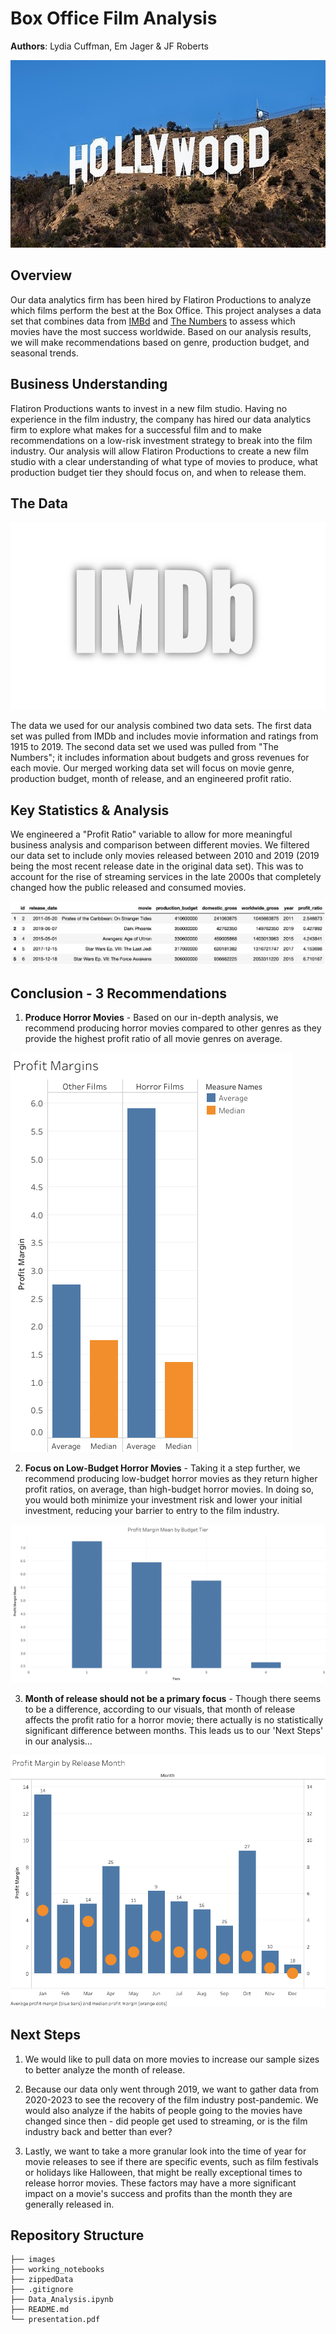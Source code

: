 # Box Office Film Analysis

**Authors**: Lydia Cuffman, Em Jager & JF Roberts

<p align="center">
  <img width="800" height="300" src="images/Holywood.jpeg">
</p>

## Overview

Our data analytics firm has been hired by Flatiron Productions to analyze which films perform the best at the Box Office. This project analyses a data set that combines data from [IMBd](https://www.imdb.com/)
 and [The Numbers](https://www.the-numbers.com/movie/) to assess which movies have the most success worldwide. Based on our analysis results, we will make recommendations based on genre, production budget, and seasonal trends.

## Business Understanding

Flatiron Productions wants to invest in a new film studio. Having no experience in the film industry, the company has hired our data analytics firm to explore what makes for a successful film and to make recommendations on a low-risk investment strategy to break into the film industry. Our analysis will allow Flatiron Productions to create a new film studio with a clear understanding of what type of movies to produce, what production budget tier they should focus on, and when to release them.

## The Data 

<p align="center">
  <img width="800" height="300" src="images/d90etr2uv2t9idnbcshcl9eh3p-e60d36ec5ba6ce6543b246ef0041c504.png">
</p>

The data we used for our analysis combined two data sets. The first data set was pulled from IMDb and includes movie information and ratings from 1915 to 2019. The second data set we used was pulled from "The Numbers"; it includes information about budgets and gross revenues for each movie. Our merged working data set will focus on movie genre, production budget, month of release, and an engineered profit ratio.

## Key Statistics & Analysis

We engineered a "Profit Ratio" variable to allow for more meaningful business analysis and comparison between different movies. We filtered our data set to include only movies released between 2010 and 2019 (2019 being the most recent release date in the original data set). This was to account for the rise of streaming services in the late 2000s that completely changed how the public released and consumed movies.


![img](images/pr_table.png)

## Conclusion - 3 Recommendations 

1. **Produce Horror Movies** - Based on our in-depth analysis, we recommend producing horror movies compared to other genres as they provide the highest profit ratio of all movie genres on average.


![img](images/bar_chart3.png)

2. **Focus on Low-Budget Horror Movies** - Taking it a step further, we recommend producing low-budget horror movies as they return higher profit ratios, on average, than high-budget horror movies. In doing so, you would both minimize your investment risk and lower your initial investment, reducing your barrier to entry to the film industry.


![img](images/bar_chart1.png)

3. **Month of release should not be a primary focus** - Though there seems to be a difference, according to our visuals, that month of release affects the profit ratio for a horror movie; there actually is no statistically significant difference between months. This leads us to our 'Next Steps' in our analysis...

![img](images/bar_chart2.png)

## Next Steps

1. We would like to pull data on more movies to increase our sample sizes to better analyze the month of release. 

2. Because our data only went through 2019, we want to gather data from 2020-2023 to see the recovery of the film industry post-pandemic. We would also analyze if the habits of people going to the movies have changed since then - did people get used to streaming, or is the film industry back and better than ever?

3. Lastly, we want to take a more granular look into the time of year for movie releases to see if there are specific events, such as film festivals or holidays like Halloween, that might be really exceptional times to release horror movies. These factors may have a more significant impact on a movie's success and profits than the month they are generally released in. 


## Repository Structure

```
├── images
├── working_notebooks
├── zippedData
├── .gitignore
├── Data_Analysis.ipynb
├── README.md
└── presentation.pdf
```
